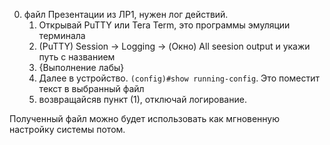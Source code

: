 0) файл Презентации из ЛР1, нужен лог действий.
	1) Открывай PuTTY или Tera Term, это программы эмуляции терминала
	2) (PuTTY) Session -> Logging -> (Окно) All seesion output и укажи путь с названием
	3) {Выполнение лабы}
	4) Далее в устройство. `(config)#show running-config`. Это поместит текст в выбранный файл
	5) возвращайсяв пункт (1), отключай логирование.

Полученный файл можно будет использовать как мгновенную настройку системы потом.